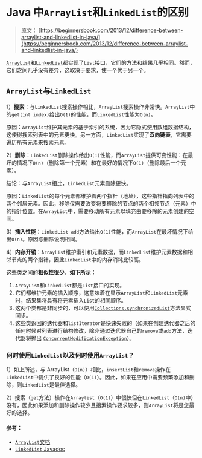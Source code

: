 # Java 中`ArrayList`和`LinkedList`的区别

> 原文： [https://beginnersbook.com/2013/12/difference-between-arraylist-and-linkedlist-in-java/](https://beginnersbook.com/2013/12/difference-between-arraylist-and-linkedlist-in-java/)

[`ArrayList`](https://beginnersbook.com/2013/12/java-arraylist/)和[`LinkedList`](https://beginnersbook.com/2013/12/linkedlist-in-java-with-example/)都实现了`List`接口，它们的方法和结果几乎相同。然而，它们之间几乎没有差异，这取决于要求，使一个优于另一个。

## `ArrayList`与`LinkedList`

1）**搜索**：与`LinkedList`搜索操作相比，`ArrayList`搜索操作非常快。`ArrayList`中的`get(int index)`给出`O(1)`的性能，而`LinkedList`性能为`O(n)`。

原因：`ArrayList`维护其元素的基于索引的系统，因为它隐式使用数组数据结构，这使得搜索列表中的元素更快。另一方面，`LinkedList`实现了**双向链表**，它需要遍历所有元素来搜索元素。

2）**删除**：`LinkedList`删除操作给出`O(1)`性能，而`ArrayList`提供可变性能：在最坏的情况下`O(n)`（删除第一个元素）和在最好的情况下`O(1)`（删除最后一个元素）。

结论：与`ArrayList`相比，`LinkedList`元素删除更快。

原因：`LinkedList`的每个元素都维护着两个指针（地址），这些指针指向列表中的两个邻居元素。因此，移除仅需要改变将要移除的节点的两个相邻节点（元素）中的指针位置。在`ArrayList`中，需要移动所有元素以填充由要移除的元素创建的空间。

3）**插入性能**：`LinkedList add`方法给出`O(1)`性能，而`ArrayList`在最坏情况下给出`O(n)`。原因与删除说明相同。

4）**内存开销**：`ArrayList`维护索引和元素数据，而`LinkedList`维护元素数据和相邻节点的两个指针，因此`LinkedList`中的内存消耗比较高。

这些类之间的**相似性很少，如下所示：**

1.  `ArrayList`和`LinkedList`都是`List`接口的实现。
2.  它们都维护元素的插入顺序，这意味着在显示`ArrayList`和`LinkedList`元素时，结果集将具有将元素插入`List`的相同顺序。
3.  这两个类都是非同步的，可以使用[`Collections.synchronizedList`](https://docs.oracle.com/javase/6/docs/api/java/util/Collections.html#synchronizedList(java.util.List))方法显式同步。
4.  这些类返回的迭代器和`listIterator`是快速失​​败的（如果在创建迭代器之后的任何时候对列表进行结构修改，除非通过迭代器自己的`remove`或`add`方法，迭代器将抛出 [`ConcurrentModificationException`](https://docs.oracle.com/javase/6/docs/api/java/util/ConcurrentModificationException.html)）。

### 何时使用`LinkedList`以及何时使用`ArrayList`？

1）如上所述，与 ArrayList（`O(n)`）相比，`insertList`和`remove`操作在`LinkedList`中提供了良好的性能（`O(1)`）。因此，如果在应用中需要频繁添加和删除，则`LinkedList`是最佳选择。

2）搜索（`get`方法）操作在`Arraylist`（`O(1)`）中很快但在`LinkedList`（`O(n)`中）没有，因此如果添加和删除操作较少且搜索操作要求较多，则`ArrayList`将是您最好的选择。

#### 参考：

*   [`ArrayList`文档](https://docs.oracle.com/javase/1.5.0/docs/api/java/util/ArrayList.html)
*   [`LinkedList` Javadoc](https://docs.oracle.com/javase/6/docs/api/java/util/LinkedList.html)